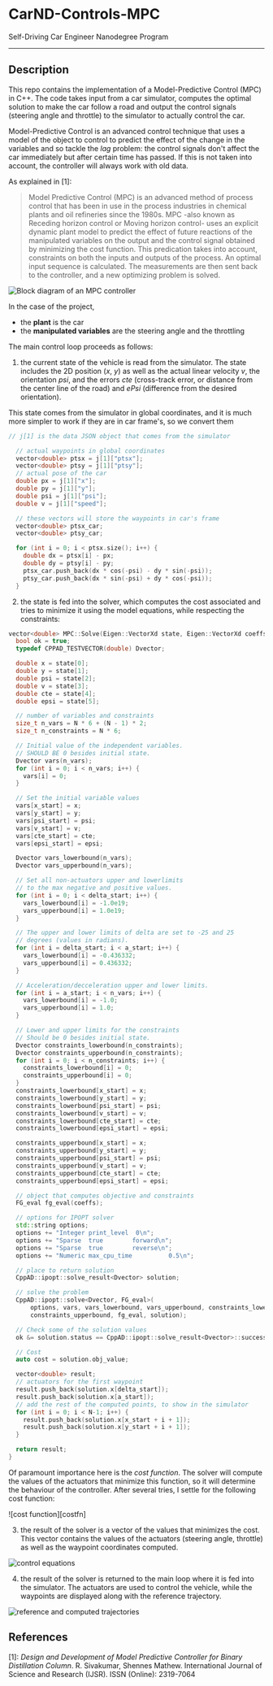 # CarND-Controls-MPC
Self-Driving Car Engineer Nanodegree Program

---

## Description
This repo contains the implementation of a Model-Predictive Control (MPC) in C++. The code takes input from a car simulator, computes the optimal solution to make the car follow a road and output the control signals (steering angle and throttle) to the simulator to actually control the car.

Model-Predictive Control is an advanced control technique that uses a model of the object to control to predict the effect of the change in the variables and so tackle the _lag_ problem: the control signals don't affect the car immediately but after certain time has passed. If this is not taken into account, the controller will always work with old data.

As explained in [1]:
>Model Predictive Control (MPC) is an advanced method of process control that has been in use in the process industries in chemical plants and oil refineries since the 1980s. MPC -also known as Receding horizon control or Moving horizon control- uses an explicit dynamic plant model to predict the effect of future reactions of the manipulated variables on the output and the control signal obtained by minimizing the cost function. This predication takes into account, constraints on both the inputs and outputs of the process. An optimal input sequence is calculated. The measurements are then sent back to the controller, and a new optimizing problem is solved.

![Block diagram of an MPC controller][image1]

In the case of the project, 
* the **plant** is the car
* the **manipulated variables** are the steering angle and the throttling

The main control loop proceeds as follows:

1. the current state of the vehicle is read from the simulator. The state includes the 2D position (_x_, _y_) as well as the actual linear velocity _v_, the orientation _psi_, and the errors _cte_ (cross-track error, or distance from the center line of the road) and _ePsi_ (difference from the desired orientation).

This state comes from the simulator in global coordinates, and it is much more simpler to work if they are in car frame's, so we convert them

```c++
// j[1] is the data JSON object that comes from the simulator

  // actual waypoints in global coordinates
  vector<double> ptsx = j[1]["ptsx"];
  vector<double> ptsy = j[1]["ptsy"];
  // actual pose of the car
  double px = j[1]["x"];
  double py = j[1]["y"];
  double psi = j[1]["psi"];
  double v = j[1]["speed"];

  // these vectors will store the waypoints in car's frame
  vector<double> ptsx_car;
  vector<double> ptsy_car;

  for (int i = 0; i < ptsx.size(); i++) {
    double dx = ptsx[i] - px;
    double dy = ptsy[i] - py;
    ptsx_car.push_back(dx * cos(-psi) - dy * sin(-psi));
    ptsy_car.push_back(dx * sin(-psi) + dy * cos(-psi));
  }
```

2. the state is fed into the solver, which computes the cost associated and tries to minimize it using the model equations, while respecting the constraints:

```c++
vector<double> MPC::Solve(Eigen::VectorXd state, Eigen::VectorXd coeffs) {
  bool ok = true;
  typedef CPPAD_TESTVECTOR(double) Dvector;

  double x = state[0];
  double y = state[1];
  double psi = state[2];
  double v = state[3];
  double cte = state[4];
  double epsi = state[5];

  // number of variables and constraints
  size_t n_vars = N * 6 + (N - 1) * 2;
  size_t n_constraints = N * 6;

  // Initial value of the independent variables.
  // SHOULD BE 0 besides initial state.
  Dvector vars(n_vars);
  for (int i = 0; i < n_vars; i++) {
    vars[i] = 0;
  }

  // Set the initial variable values
  vars[x_start] = x;
  vars[y_start] = y;
  vars[psi_start] = psi;
  vars[v_start] = v;
  vars[cte_start] = cte;
  vars[epsi_start] = epsi;

  Dvector vars_lowerbound(n_vars);
  Dvector vars_upperbound(n_vars);

  // Set all non-actuators upper and lowerlimits
  // to the max negative and positive values.
  for (int i = 0; i < delta_start; i++) {
    vars_lowerbound[i] = -1.0e19;
    vars_upperbound[i] = 1.0e19;
  }

  // The upper and lower limits of delta are set to -25 and 25
  // degrees (values in radians).
  for (int i = delta_start; i < a_start; i++) {
    vars_lowerbound[i] = -0.436332;
    vars_upperbound[i] = 0.436332;
  }

  // Acceleration/decceleration upper and lower limits.
  for (int i = a_start; i < n_vars; i++) {
    vars_lowerbound[i] = -1.0;
    vars_upperbound[i] = 1.0;
  }

  // Lower and upper limits for the constraints
  // Should be 0 besides initial state.
  Dvector constraints_lowerbound(n_constraints);
  Dvector constraints_upperbound(n_constraints);
  for (int i = 0; i < n_constraints; i++) {
    constraints_lowerbound[i] = 0;
    constraints_upperbound[i] = 0;
  }
  constraints_lowerbound[x_start] = x;
  constraints_lowerbound[y_start] = y;
  constraints_lowerbound[psi_start] = psi;
  constraints_lowerbound[v_start] = v;
  constraints_lowerbound[cte_start] = cte;
  constraints_lowerbound[epsi_start] = epsi;

  constraints_upperbound[x_start] = x;
  constraints_upperbound[y_start] = y;
  constraints_upperbound[psi_start] = psi;
  constraints_upperbound[v_start] = v;
  constraints_upperbound[cte_start] = cte;
  constraints_upperbound[epsi_start] = epsi;

  // object that computes objective and constraints
  FG_eval fg_eval(coeffs);

  // options for IPOPT solver
  std::string options;
  options += "Integer print_level  0\n";
  options += "Sparse  true        forward\n";
  options += "Sparse  true        reverse\n";
  options += "Numeric max_cpu_time          0.5\n";

  // place to return solution
  CppAD::ipopt::solve_result<Dvector> solution;

  // solve the problem
  CppAD::ipopt::solve<Dvector, FG_eval>(
      options, vars, vars_lowerbound, vars_upperbound, constraints_lowerbound,
      constraints_upperbound, fg_eval, solution);

  // Check some of the solution values
  ok &= solution.status == CppAD::ipopt::solve_result<Dvector>::success;

  // Cost
  auto cost = solution.obj_value;

  vector<double> result;
  // actuators for the first waypoint
  result.push_back(solution.x[delta_start]);
  result.push_back(solution.x[a_start]);
  // add the rest of the computed points, to show in the simulator
  for (int i = 0; i < N-1; i++) {
    result.push_back(solution.x[x_start + i + 1]);
    result.push_back(solution.x[y_start + i + 1]);
  }

  return result;
}
```

Of paramount importance here is the _cost function_. The solver will compute the values of the actuators that minimize this function, so it will determine the behaviour of the controller.
After several tries, I settle for the following cost function:

![cost function][costfn]

3. the result of the solver is a vector of the values that minimizes the cost. This vector contains the values of the actuators (steering angle, throttle) as well as the waypoint coordinates computed.

![control equations][image2]

4. the result of the solver is returned to the main loop where it is fed into the simulator. The actuators are used to control the vehicle, while the waypoints are displayed along with the reference trajectory.

![reference and computed trajectories][image3]



## References
[1]: *Design and Development of Model Predictive Controller for Binary Distillation Column*. R. Sivakumar, Shennes Mathew. International Journal of Science and Research (IJSR). ISSN (Online): 2319-7064


[image1]: ./images/mpc_blocks.png "Block diagram of an MPC controller"
[image2]: ./images/ecuaciones.png "Ecuaciones de control"
[image3]: ./images/simulator.png "Reference and computed trajectories"